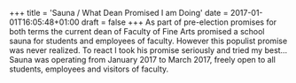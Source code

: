 +++
title = 'Sauna / What Dean Promised I am Doing'
date = 2017-01-01T16:05:48+01:00
draft = false
+++
As part of pre-election promises for both terms the current dean of Faculty of Fine Arts promised a school sauna for students and employees of faculty.
However this populist promise was never realized.
To react I took his promise seriously and tried my best…
Sauna was operating from January 2017 to March 2017, freely open to all students, employees and visitors of faculty.